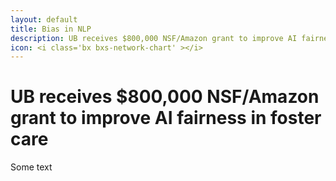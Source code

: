 ```yaml
---
layout: default
title: Bias in NLP
description: UB receives $800,000 NSF/Amazon grant to improve AI fairness in foster care
icon: <i class='bx bxs-network-chart' ></i>
---
```


# UB receives $800,000 NSF/Amazon grant to improve AI fairness in foster care
Some text
